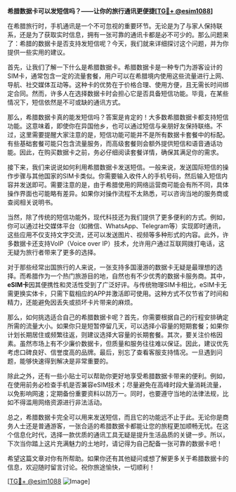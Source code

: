 **希腊数据卡可以发短信吗？——让你的旅行通讯更便捷[[TG💪+ @esim1088](https://t.me/s/esim1088)]**

在希腊旅行时，手机通讯是一个不可忽视的重要环节。无论是为了与家人保持联系，还是为了获取实时信息，拥有一张可靠的通讯卡都是必不可少的。那么问题来了：希腊的数据卡是否支持发短信呢？今天，我们就来详细探讨这个问题，并为你提供一些实用的建议。

首先，让我们了解一下什么是希腊数据卡。希腊数据卡是一种专门为游客设计的SIM卡，通常包含一定的流量套餐，用户可以在希腊境内使用这些流量进行上网、导航、社交媒体互动等。这种卡的优势在于价格合理、使用方便，且无需长时间绑定合同。然而，许多人在选择数据卡时会担心它是否具备短信功能。毕竟，在某些情况下，短信依然是不可或缺的通讯方式。

那么，希腊数据卡真的能发短信吗？答案是肯定的！大多数希腊数据卡都支持短信功能。这意味着，即使你在异国他乡，也可以通过短信与亲朋好友保持联络。不过，这里需要提醒大家注意的是，短信功能可能并不是所有数据卡套餐中的标配。有些基础套餐可能只包含流量服务，而高级套餐则会额外提供短信和语音通话功能。因此，在购买数据卡之前，务必仔细阅读套餐详情，确保其满足你的需求。

接下来，我们来说说如何利用希腊数据卡发送短信。一般来说，发送国际短信的操作步骤与其他国家的SIM卡类似。你需要输入收件人的手机号码，然后输入短信内容并发送即可。需要注意的是，由于希腊使用的网络运营商可能会有所不同，具体操作界面也可能略有差异。如果你对操作流程不太熟悉，可以咨询当地的服务商或查阅相关说明书。

当然，除了传统的短信功能外，现代科技还为我们提供了更多便利的方式。例如，你可以通过社交媒体平台（如微信、WhatsApp、Telegram等）实现即时通讯，这些应用不仅支持文字交流，还可以发送图片、视频等多种形式的内容。此外，许多数据卡还支持VoIP（Voice over IP）技术，允许用户通过互联网拨打电话，这无疑为旅行者带来了更多的选择。

对于那些经常出国旅行的人来说，一张支持多国漫游的数据卡无疑是最理想的选择。而希腊作为一个热门旅游目的地，自然也有不少优秀的数据卡服务商。其中，**eSIM卡**因其便携性和灵活性受到了广泛好评。与传统物理SIM卡相比，eSIM卡无需更换实体卡，只需下载相应的APP并激活即可使用。这种方式不仅节省了时间和精力，还能避免因丢失或损坏卡片带来的麻烦。

那么，如何挑选适合自己的希腊数据卡呢？首先，你需要根据自己的行程安排确定所需的流量大小。如果你只是短暂停留几天，可以选择小容量的短期套餐；如果你计划长期居住或频繁往返，则建议选择大容量的长期套餐。其次，要关注价格因素。虽然市场上有不少廉价数据卡，但质量和服务往往难以保证。因此，建议优先考虑口碑良好、信誉度高的品牌。最后，别忘了查看客服支持情况。一旦遇到问题，能够快速得到解决是非常重要的。

除此之外，还有一些小贴士可以帮助你更好地享受希腊数据卡带来的便利。例如，在使用前务必检查手机是否兼容eSIM技术；尽量避免在高峰时段大量消耗流量，以免影响网速；定期备份重要资料以防万一。同时，也要遵守当地的法律法规，比如不得滥用网络资源进行非法活动。

总之，希腊数据卡完全可以用来发送短信，而且它的功能远不止于此。无论你是商务人士还是普通游客，一张合适的希腊数据卡都能让您的旅程更加顺畅无忧。在这个信息化时代，选择一款优质的通讯工具无疑是提升生活品质的关键一步。所以，下次当你踏上这片充满魅力的土地时，请记得为自己配备一张可靠的数据卡吧！

希望这篇文章对你有所帮助。如果你还有其他疑问或想了解更多关于希腊数据卡的信息，欢迎随时留言讨论。祝你旅途愉快，一切顺利！

[[TG💪+ @esim1088](https://t.me/s/esim1088) ![Image](https://i.postimg.cc/4NQfJmqS/Snipaste-2025-05-13-00-14-12.png)]